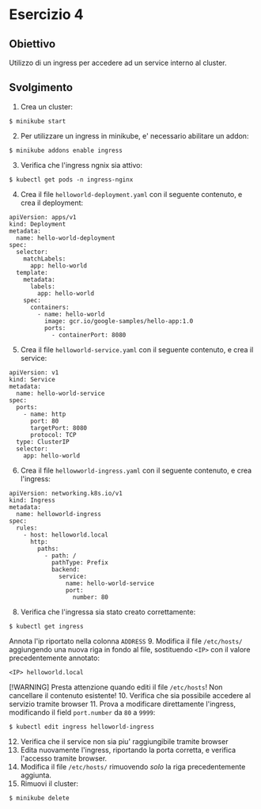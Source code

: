 # Esercizio 4

## Obiettivo
Utilizzo di un ingress per accedere ad un service interno al cluster.

## Svolgimento
1. Crea un cluster:
```
$ minikube start
```
2. Per utilizzare un ingress in minikube, e' necessario abilitare un addon:
```
$ minikube addons enable ingress
```
3. Verifica che l'ingress ngnix sia attivo:
```
$ kubectl get pods -n ingress-nginx
```
4. Crea il file `helloworld-deployment.yaml` con il seguente contenuto,
e crea il deployment:
```
apiVersion: apps/v1
kind: Deployment
metadata:
  name: hello-world-deployment
spec:
  selector:
    matchLabels:
      app: hello-world
  template:
    metadata:
      labels:
        app: hello-world
    spec:
      containers:
        - name: hello-world
          image: gcr.io/google-samples/hello-app:1.0
          ports:
            - containerPort: 8080
```
5. Crea il file `helloworld-service.yaml` con il seguente contenuto,
e crea il service:
```
apiVersion: v1
kind: Service
metadata:
  name: hello-world-service
spec:
  ports:
    - name: http
      port: 80
      targetPort: 8080
      protocol: TCP
  type: ClusterIP
  selector:
    app: hello-world
```
6. Crea il file `hellowworld-ingress.yaml` con il seguente contenuto,
e crea l'ingress:
```
apiVersion: networking.k8s.io/v1
kind: Ingress
metadata:
  name: helloworld-ingress
spec:
  rules:
    - host: helloworld.local
      http:
        paths:
          - path: /
            pathType: Prefix
            backend:
              service:
                name: hello-world-service
                port:
                  number: 80
```
8. Verifica che l'ingressa sia stato creato correttamente:
```
$ kubectl get ingress
```
Annota l'ip riportato nella colonna `ADDRESS`
9. Modifica il file `/etc/hosts/` aggiungendo una nuova riga in fondo al file,
sostituendo `<IP>` con il valore precedentemente annotato:
```
<IP> helloworld.local
```
[!WARNING] 
Presta attenzione quando editi il file `/etc/hosts`!
Non cancellare il contenuto esistente!
10. Verifica che sia possibile accedere al servizio tramite browser
11. Prova a modificare direttamente l'ingress, modificando il field `port.number` da `80` a `9999`:
```
$ kubectl edit ingress helloworld-ingress
```
12. Verifica che il service non sia piu' raggiungibile tramite browser
13. Edita nuovamente l'ingress, riportando la porta corretta, e verifica l'accesso tramite browser.
14. Modifica il file `/etc/hosts/` rimuovendo *solo* la riga precedentemente aggiunta.
10. Rimuovi il cluster:
```
$ minikube delete
```
